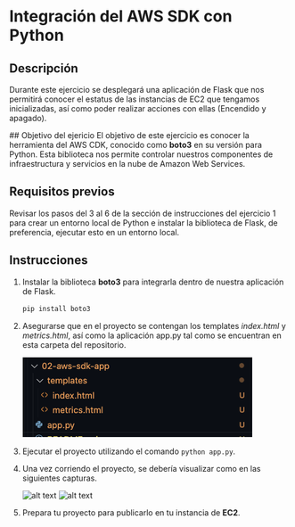 # Integración del AWS SDK con Python

## Descripción

Durante este ejercicio se desplegará una aplicación de Flask que nos permitirá conocer el estatus de las instancias de EC2 que tengamos inicializadas, así como poder realizar acciones con ellas (Encendido y apagado).

## Objetivo del ejericio
El objetivo de este ejercicio es conocer la herramienta del AWS CDK, conocido como **boto3** en su versión para Python. Esta biblioteca nos permite controlar nuestros componentes de infraestructura y servicios en la nube de Amazon Web Services.

## Requisitos previos

Revisar los pasos del 3 al 6 de la sección de instrucciones del ejercicio 1 para crear un entorno local de Python e instalar la biblioteca de Flask, de preferencia, ejecutar esto en un entorno local.

## Instrucciones

1. Instalar la biblioteca **boto3** para integrarla dentro de nuestra aplicación de Flask.

   ```bash
   pip install boto3
   ```

2. Asegurarse que en el proyecto se contengan los templates _index.html_ y _metrics.html_, así como la aplicación app.py tal como se encuentran en esta carpeta del repositorio.

   ![alt text](image.png)

3. Ejecutar el proyecto utilizando el comando `python app.py`.
4. Una vez corriendo el proyecto, se debería visualizar como en las siguientes capturas.

   ![alt text](<Captura de pantalla 2024-05-31 a la(s) 2.15.03 p.m..png>)
   ![alt text](<Captura de pantalla 2024-05-31 a la(s) 2.15.07 p.m..png>)

5. Prepara tu proyecto para publicarlo en tu instancia de **EC2**.

